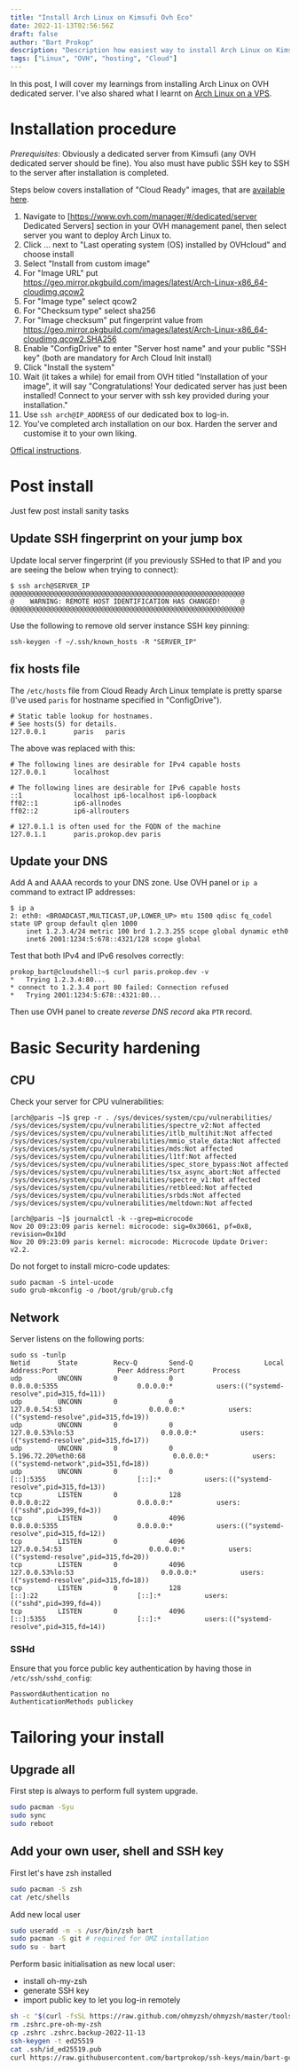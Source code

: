 ```yaml
---
title: "Install Arch Linux on Kimsufi Ovh Eco"
date: 2022-11-13T02:56:56Z
draft: false
author: "Bart Prokop"
description: "Description how easiest way to install Arch Linux on Kimsufi KS1 aka OVH Eco dedicated server"
tags: ["Linux", "OVH", "hosting", "Cloud"]
---
```


In this post, I will cover my learnings from installing Arch Linux on OVH dedicated server.
I've also shared what I learnt on [Arch Linux on a VPS](https://wiki.archlinux.org/title/Arch_Linux_on_a_VPS).

# Installation procedure

*Prerequisites*: Obviously a dedicated server from Kimsufi (any OVH dedicated server should be fine).
You also must have public SSH key to SSH to the server after installation is completed.

Steps below covers installation of "Cloud Ready" images, that are [available here](https://geo.mirror.pkgbuild.com/images/latest/).

1. Navigate to [https://www.ovh.com/manager/#/dedicated/server Dedicated Servers] section in your OVH management panel, then select server you want to deploy Arch Linux to.
2. Click ... next to "Last operating system (OS) installed by OVHcloud" and choose install
3. Select "Install from custom image"
4. For "Image URL" put https://geo.mirror.pkgbuild.com/images/latest/Arch-Linux-x86_64-cloudimg.qcow2
5. For "Image type" select qcow2
6. For "Checksum type" select sha256
7. For "Image checksum" put fingerprint value from https://geo.mirror.pkgbuild.com/images/latest/Arch-Linux-x86_64-cloudimg.qcow2.SHA256
8. Enable "ConfigDrive" to enter "Server host name" and your public "SSH key" (both are mandatory for Arch Cloud Init install)
9. Click "Install the system"
10. Wait (it takes a while) for email from OVH titled "Installation of your image", it will say "Congratulations! Your dedicated server has just been installed! Connect to your server with ssh key provided during your installation."
11. Use `ssh arch@IP_ADDRESS` of our dedicated box to log-in.
12. You've completed arch installation on our box. Harden the server and customise it to your own liking.

[Offical instructions](https://docs.ovh.com/gb/en/dedicated/bringyourownimage).

# Post install

Just few post install sanity tasks

## Update SSH fingerprint on your jump box

Update local server fingerprint (if you previously SSHed to that IP and you are seeing the below when trying to connect):

```
$ ssh arch@SERVER_IP
@@@@@@@@@@@@@@@@@@@@@@@@@@@@@@@@@@@@@@@@@@@@@@@@@@@@@@@@@@@
@    WARNING: REMOTE HOST IDENTIFICATION HAS CHANGED!     @
@@@@@@@@@@@@@@@@@@@@@@@@@@@@@@@@@@@@@@@@@@@@@@@@@@@@@@@@@@@
```

Use the following to remove old server instance SSH key pinning:

```
ssh-keygen -f ~/.ssh/known_hosts -R "SERVER_IP"
```

## fix hosts file

The `/etc/hosts` file from Cloud Ready Arch Linux template is pretty sparse (I've used `paris` for hostname specified in "ConfigDrive").

```
# Static table lookup for hostnames.
# See hosts(5) for details.
127.0.0.1       paris   paris
```

The above was replaced with this:

```
# The following lines are desirable for IPv4 capable hosts
127.0.0.1       localhost

# The following lines are desirable for IPv6 capable hosts
::1             localhost ip6-localhost ip6-loopback
ff02::1         ip6-allnodes
ff02::2         ip6-allrouters

# 127.0.1.1 is often used for the FQDN of the machine
127.0.1.1       paris.prokop.dev paris
```

## Update your DNS

Add A and AAAA records to your DNS zone. Use OVH panel or `ip a` command to extract IP addresses:

```
$ ip a
2: eth0: <BROADCAST,MULTICAST,UP,LOWER_UP> mtu 1500 qdisc fq_codel state UP group default qlen 1000
    inet 1.2.3.4/24 metric 100 brd 1.2.3.255 scope global dynamic eth0
    inet6 2001:1234:5:678::4321/128 scope global
```

Test that both IPv4 and IPv6 resolves correctly:

```
prokop_bart@cloudshell:~$ curl paris.prokop.dev -v
*   Trying 1.2.3.4:80...
* connect to 1.2.3.4 port 80 failed: Connection refused
*   Trying 2001:1234:5:678::4321:80...
```

Then use OVH panel to create *reverse DNS record* aka `PTR` record.

# Basic Security hardening

## CPU

Check your server for CPU vulnerabilities:

```
[arch@paris ~]$ grep -r . /sys/devices/system/cpu/vulnerabilities/
/sys/devices/system/cpu/vulnerabilities/spectre_v2:Not affected
/sys/devices/system/cpu/vulnerabilities/itlb_multihit:Not affected
/sys/devices/system/cpu/vulnerabilities/mmio_stale_data:Not affected
/sys/devices/system/cpu/vulnerabilities/mds:Not affected
/sys/devices/system/cpu/vulnerabilities/l1tf:Not affected
/sys/devices/system/cpu/vulnerabilities/spec_store_bypass:Not affected
/sys/devices/system/cpu/vulnerabilities/tsx_async_abort:Not affected
/sys/devices/system/cpu/vulnerabilities/spectre_v1:Not affected
/sys/devices/system/cpu/vulnerabilities/retbleed:Not affected
/sys/devices/system/cpu/vulnerabilities/srbds:Not affected
/sys/devices/system/cpu/vulnerabilities/meltdown:Not affected

[arch@paris ~]$ journalctl -k --grep=microcode
Nov 20 09:23:09 paris kernel: microcode: sig=0x30661, pf=0x8, revision=0x10d
Nov 20 09:23:09 paris kernel: microcode: Microcode Update Driver: v2.2.
```

Do not forget to install micro-code updates:

```
sudo pacman -S intel-ucode
sudo grub-mkconfig -o /boot/grub/grub.cfg
```

## Network

Server listens on the following ports:

```
sudo ss -tunlp
Netid       State         Recv-Q        Send-Q                  Local Address:Port               Peer Address:Port       Process
udp         UNCONN        0             0                             0.0.0.0:5355                    0.0.0.0:*           users:(("systemd-resolve",pid=315,fd=11))
udp         UNCONN        0             0                          127.0.0.54:53                      0.0.0.0:*           users:(("systemd-resolve",pid=315,fd=19))
udp         UNCONN        0             0                       127.0.0.53%lo:53                      0.0.0.0:*           users:(("systemd-resolve",pid=315,fd=17))
udp         UNCONN        0             0                    5.196.72.20%eth0:68                      0.0.0.0:*           users:(("systemd-network",pid=351,fd=18))
udp         UNCONN        0             0                                [::]:5355                       [::]:*           users:(("systemd-resolve",pid=315,fd=13))
tcp         LISTEN        0             128                           0.0.0.0:22                      0.0.0.0:*           users:(("sshd",pid=399,fd=3))
tcp         LISTEN        0             4096                          0.0.0.0:5355                    0.0.0.0:*           users:(("systemd-resolve",pid=315,fd=12))
tcp         LISTEN        0             4096                       127.0.0.54:53                      0.0.0.0:*           users:(("systemd-resolve",pid=315,fd=20))
tcp         LISTEN        0             4096                    127.0.0.53%lo:53                      0.0.0.0:*           users:(("systemd-resolve",pid=315,fd=18))
tcp         LISTEN        0             128                              [::]:22                         [::]:*           users:(("sshd",pid=399,fd=4))
tcp         LISTEN        0             4096                             [::]:5355                       [::]:*           users:(("systemd-resolve",pid=315,fd=14))
```

### SSHd

Ensure that you force public key authentication by having those in `/etc/ssh/sshd_config`:

```
PasswordAuthentication no
AuthenticationMethods publickey
```

# Tailoring your install

## Upgrade all

First step is always to perform full system upgrade.

```bash
sudo pacman -Syu
sudo sync
sudo reboot
```

## Add your own user, shell and SSH key

First let's have zsh installed

```bash
sudo pacman -S zsh
cat /etc/shells
```

Add new local user

```bash
sudo useradd -m -s /usr/bin/zsh bart
sudo pacman -S git # required for OMZ installation
sudo su - bart
```

Perform basic initialisation as new local user:

- install oh-my-zsh
- generate SSH key
- import public key to let you log-in remotely

```zsh
sh -c "$(curl -fsSL https://raw.github.com/ohmyzsh/ohmyzsh/master/tools/install.sh)"
rm .zshrc.pre-oh-my-zsh
cp .zshrc .zshrc.backup-2022-11-13
ssh-keygen -t ed25519
cat .ssh/id_ed25519.pub
curl https://raw.githubusercontent.com/bartprokop/ssh-keys/main/bart-gcs.pub >> ~/.ssh/authorized_keys
```
